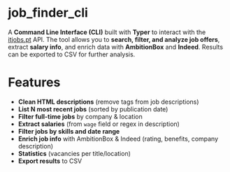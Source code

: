 # job_finder_cli
A **Command Line Interface (CLI)** built with **Typer** to interact with the [itjobs.pt](https://itjobs.pt) API.   The tool allows you to **search, filter, and analyze job offers**, extract **salary info**, and enrich data with **AmbitionBox** and **Indeed**.   Results can be exported to CSV for further analysis.  

# Features

-  **Clean HTML descriptions** (remove tags from job descriptions)  
- **List N most recent jobs** (sorted by publication date)  
- **Filter full-time jobs** by company & location  
-  **Extract salaries** (from `wage` field or regex in description)  
-  **Filter jobs by skills and date range**  
-  **Enrich job info** with AmbitionBox & Indeed (rating, benefits, company description)  
-  **Statistics** (vacancies per title/location)  
-  **Export results** to CSV  

